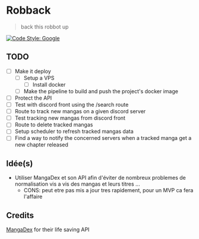 # Robback

> back this robbot up

[![Code Style: Google](https://img.shields.io/badge/code%20style-google-blueviolet.svg)](https://github.com/google/gts)

## TODO

- [ ] Make it deploy
  - [ ] Setup a VPS
    - [ ] Install docker
  - [ ] Make the pipeline to build and push the project's docker image
- [ ] Protect the API
- [ ] Test with discord front using the /search route
- [ ] Route to track new mangas on a given discord server
- [ ] Test tracking new mangas from discord front
- [ ] Route to delete tracked mangas
- [ ] Setup scheduler to refresh tracked mangas data
- [ ] Find a way to notify the concerned servers when a tracked manga get a new chapter released

## Idée(s)

- Utiliser MangaDex et son API afin d'éviter de nombreux problemes de normalisation vis a vis des mangas et leurs titres ...
  - CONS: peut etre pas mis a jour tres rapidement, pour un MVP ca fera l'affaire

## Credits

[MangaDex](https://mangadex.org/) for their life saving API
